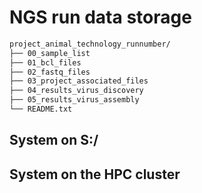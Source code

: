 # NGS run data storage

```bash
project_animal_technology_runnumber/
├── 00_sample_list
├── 01_bcl_files
├── 02_fastq_files
├── 03_project_associated_files
├── 04_results_virus_discovery
├── 05_results_virus_assembly
└── README.txt
```

## System on S:/

## System on the HPC cluster
